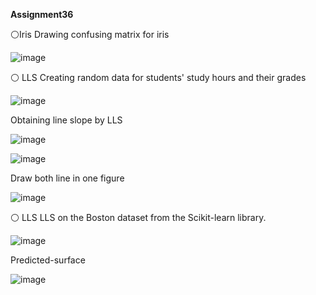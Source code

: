  **Assignment36**
 
 ⚪Iris
 Drawing confusing matrix for iris
 
 ![image](https://user-images.githubusercontent.com/76538787/165365814-4caf7a9d-3607-4582-b7ac-1dc291568921.png)

⚪ LLS
Creating random data for students' study hours and their grades

![image](https://user-images.githubusercontent.com/76538787/165366178-0ee5a5c7-4bea-4c89-bb87-744a4729c38b.png)

Obtaining line slope by LLS

![image](https://user-images.githubusercontent.com/76538787/165366348-57b2e02a-cd92-4279-951f-30443bad1b84.png)

![image](https://user-images.githubusercontent.com/76538787/165366392-4630b857-bb84-4ff5-8684-8185bae40a39.png)

Draw both line in one figure

![image](https://user-images.githubusercontent.com/76538787/165366538-a331d81e-6b43-4df3-9df9-8b977f604e4a.png)

⚪ LLS
 LLS on the Boston dataset from the Scikit-learn library.
 
 ![image](https://user-images.githubusercontent.com/76538787/165368463-7b57875f-c2f5-47a0-97c4-8ab5e25e1e0c.png)

Predicted-surface 

![image](https://user-images.githubusercontent.com/76538787/165368651-3944ed55-683b-42d3-9e89-8a6edf404166.png)
